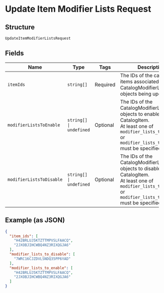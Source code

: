
# Update Item Modifier Lists Request

## Structure

`UpdateItemModifierListsRequest`

## Fields

| Name | Type | Tags | Description |
|  --- | --- | --- | --- |
| `itemIds` | `string[]` | Required | The IDs of the catalog items associated with the CatalogModifierList objects being updated. |
| `modifierListsToEnable` | `string[] \| undefined` | Optional | The IDs of the CatalogModifierList objects to enable for the CatalogItem.<br>At least one of `modifier_lists_to_enable` or `modifier_lists_to_disable` must be specified. |
| `modifierListsToDisable` | `string[] \| undefined` | Optional | The IDs of the CatalogModifierList objects to disable for the CatalogItem.<br>At least one of `modifier_lists_to_enable` or `modifier_lists_to_disable` must be specified. |

## Example (as JSON)

```json
{
  "item_ids": [
    "H42BRLUJ5KTZTTMPVSLFAACQ",
    "2JXOBJIHCWBQ4NZ3RIXQGJA6"
  ],
  "modifier_lists_to_disable": [
    "7WRC16CJZDVLSNDQ35PP6YAD"
  ],
  "modifier_lists_to_enable": [
    "H42BRLUJ5KTZTTMPVSLFAACQ",
    "2JXOBJIHCWBQ4NZ3RIXQGJA6"
  ]
}
```

